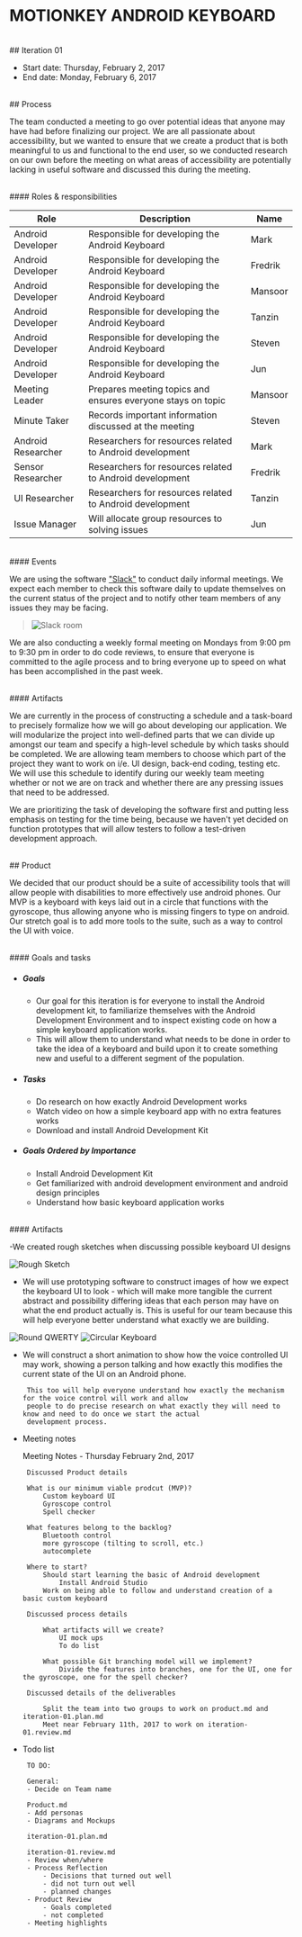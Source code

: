 # MOTIONKEY ANDROID KEYBOARD

<br />
## Iteration 01

 * Start date: Thursday, February 2, 2017
 * End date: Monday, February 6, 2017

<br />
## Process

The team conducted a meeting to go over potential ideas that anyone may have had before finalizing our project. We are all passionate about accessibility, but we wanted to ensure that we create a product that is both meaningful to us and functional to the end user, so we conducted research on our own before the meeting on what areas of accessibility are potentially lacking in useful software and discussed this during the meeting.

<br />
#### Roles & responsibilities

| Role | Description | Name |
| --- | --- | --- |
| Android Developer | Responsible for developing the Android Keyboard | Mark |
| Android Developer | Responsible for developing the Android Keyboard | Fredrik |
| Android Developer | Responsible for developing the Android Keyboard | Mansoor |
| Android Developer | Responsible for developing the Android Keyboard | Tanzin |
| Android Developer | Responsible for developing the Android Keyboard | Steven |
| Android Developer | Responsible for developing the Android Keyboard | Jun |
| Meeting Leader | Prepares meeting topics and ensures everyone stays on topic | Mansoor |
| Minute Taker | Records important information discussed at the meeting | Steven |
| Android Researcher | Researchers for resources related to Android development | Mark |
| Sensor Researcher | Researchers for resources related to Android development | Fredrik |
| UI Researcher | Researchers for resources related to Android development | Tanzin |
| Issue Manager | Will allocate group resources to solving issues | Jun |

<br />
#### Events

We are using the software ["Slack"](https://slack.com/ "slack") to conduct daily informal meetings. We expect each member to check this software daily to update themselves on the current status of the project and to notify other team members of any issues they may be facing.

>![Slack room](./artifacts/deliverable_1/images/slack.jpg  "slack")

We are also conducting a weekly formal meeting on Mondays from 9:00 pm to 9:30 pm in order to do code reviews, to ensure that everyone is committed to the agile process and to bring everyone up to speed on what has been accomplished in the past week.

<br />
#### Artifacts

We are currently in the process of constructing a schedule and a task-board to precisely formalize how we will go about developing our application. We will modularize the project into well-defined parts that we can divide up amongst our team and specify a high-level schedule by which tasks should be completed. We are allowing team members to choose which part of the project they want to work on i/e. UI design, back-end coding, testing etc. We will use this schedule to identify during our weekly team meeting whether or not we are on track and whether there are any pressing issues that need to be addressed.

We are prioritizing the task of developing the software first and putting less emphasis on testing for the time being, because we haven't yet decided on function prototypes that will allow testers to follow a test-driven development approach.

<br />
## Product

We decided that our product should be a suite of accessibility tools that will allow people with disabilities to more effectively use android phones. Our MVP is a keyboard with keys laid out in a circle that functions with the gyroscope, thus allowing anyone who is missing fingers to type on android. Our stretch goal is to add more tools to the suite, such as a way to control the UI with voice.

<br />
#### Goals and tasks

- ##### Goals
	- Our goal for this iteration is for everyone to install the Android development kit, to familiarize themselves with the Android Development Environment and to inspect existing code on how a simple keyboard application works.
	- This will allow them to understand what needs to be done in order to take the idea of a keyboard and build upon it to create something new and useful to a different segment of the population.

- ##### Tasks
	- Do research on how exactly Android Development works
	- Watch video on how a simple keyboard app with no extra features works
	- Download and install Android Development Kit

- ##### Goals Ordered by Importance
	- Install Android Development Kit
	- Get familiarized with android development environment and android design principles
	- Understand how basic keyboard application works

<br />
#### Artifacts

 -We created rough sketches when discussing possible keyboard UI designs

![Rough Sketch](./artifacts/deliverable_1/images/RoughSketch.jpg "Keyboard UI") 

 - We will use prototyping software to construct images of how we expect the keyboard UI to look - which will
   make more tangible the current abstract and possibility differing ideas that each person may have on what the end
   product actually is.
        This is useful for our team because this will help everyone better understand what exactly we are building.

![Round QWERTY](./artifacts/deliverable_1/images/mockup2.jpg  "Keyboard UI") ![Circular Keyboard](./artifacts/deliverable_1/images/mockup.png  "Keyboard UI")
        
 - We will construct a short animation to show how the voice controlled UI may work, showing a person talking
   and how exactly this modifies the current state of the UI on an Android phone.
        
        This too will help everyone understand how exactly the mechanism for the voice control will work and allow
        people to do precise research on what exactly they will need to know and need to do once we start the actual
        development process.
 
 - Meeting notes

 	Meeting Notes - Thursday February 2nd, 2017

		Discussed Product details

		What is our minimum viable prodcut (MVP)?
			Custom keyboard UI
			Gyroscope control
			Spell checker

		What features belong to the backlog?
			Bluetooth control
			more gyroscope (tilting to scroll, etc.)
			autocomplete

		Where to start?
			Should start learning the basic of Android development
				Install Android Studio
			Work on being able to follow and understand creation of a basic custom keyboard

		Discussed process details

			What artifacts will we create?
				UI mock ups
				To do list

			What possible Git branching model will we implement?
				Divide the features into branches, one for the UI, one for the gyroscope, one for the spell checker?

		Discussed details of the deliverables

			Split the team into two groups to work on product.md and iteration-01.plan.md
			Meet near February 11th, 2017 to work on iteration-01.review.md 

 - Todo list

		TO DO:

		General:
		- Decide on Team name

		Product.md
		- Add personas
		- Diagrams and Mockups

		iteration-01.plan.md

		iteration-01.review.md
		- Review when/where
		- Process Reflection
			- Decisions that turned out well
			- did not turn out well
			- planned changes
		- Product Review
			- Goals completed
			- not completed
		- Meeting highlights